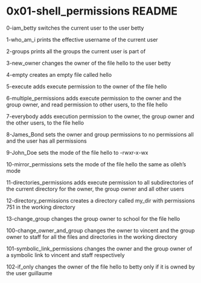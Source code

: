 # 0x01-shell_permissions README

0-iam_betty switches the current user to the user betty

1-who_am_i prints the effective username of the current user

2-groups prints all the groups the current user is part of

3-new_owner changes the owner of the file hello to the user betty

4-empty creates an empty file called hello

5-execute adds execute permission to the owner of the file hello

6-multiple_permissions adds execute permission to the owner and the group owner, and read permission to other users, to the file hello

7-everybody adds execution permission to the owner, the group owner and the other users, to the file hello

8-James_Bond sets the owner and group permissions to no permissions all and the user has all permissions

9-John_Doe sets the mode of the file hello to -rwxr-x-wx

10-mirror_permissions sets the mode of the file hello the same as olleh’s mode

11-directories_permissions adds execute permission to all subdirectories of the current directory for the owner, the group owner and all other users

12-directory_permissions creates a directory called my_dir with permissions 751 in the working directory 

13-change_group changes the group owner to school for the file hello

100-change_owner_and_group changes the owner to vincent and the group owner to staff for all the files and directories in the working directory

101-symbolic_link_permissions changes the owner and the group owner of a symbolic link to vincent and staff respectively

102-if_only changes the owner of the file hello to betty only if it is owned by the user guillaume
